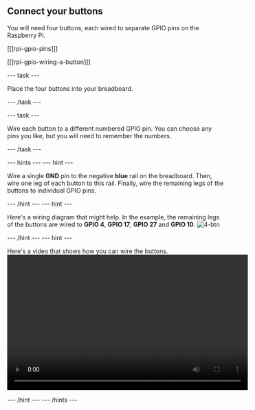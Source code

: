 ## Connect your buttons

You will need four buttons, each wired to separate GPIO pins on the Raspberry Pi.

[[[rpi-gpio-pins]]]

[[[rpi-gpio-wiring-a-button]]]

--- task ---

Place the four buttons into your breadboard.

--- /task ---

--- task ---

Wire each button to a different numbered GPIO pin. You can choose any pins you like, but you will need to remember the numbers.

--- /task ---


--- hints --- --- hint ---

Wire a single **GND** pin to the negative **blue** rail on the breadboard. Then, wire one leg of each button to this rail. Finally, wire the remaining legs of the buttons to individual GPIO pins.

--- /hint --- --- hint ---

Here's a wiring diagram that might help. In the example, the remaining legs of the buttons are wired to **GPIO 4**, **GPIO 17**, **GPIO 27** and **GPIO 10**.
![4-btn](images/4-btn.png)

--- /hint --- --- hint ---

Here's a video that shows how you can wire the buttons.
<video width="560" height="315" controls>
<source src="images/gpio-music-box-5.webm" type="video/webm">
Try using Firefox or Chrome for WebM support

--- /hint --- --- /hints ---



